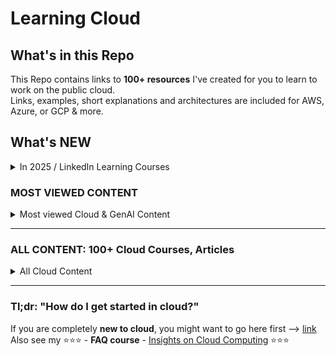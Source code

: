# Learning Cloud

## What's in this Repo

This Repo contains links to **100+ resources** I've created for you to learn to work on the public cloud.    
Links, examples, short explanations and architectures are included for AWS, Azure, or GCP & more.  

## What's NEW

<details><summary>In 2025 / LinkedIn Learning Courses</summary><br>
  
I have published more than 30 courses on AI, Cloud and Data topics on LinkedIn Learning - [here](https://www.linkedin.com/learning/instructors/lynn-langit)  

-  ⭐ PUBLISHED - 100% update - both courses [**'Google Gemini v 2.x for Devs (Beg & Adv)'**](https://www.linkedin.com/learning/google-gemini-for-developers-25832309)
-  ⭐ PUBLISHED - Updated with GenAI content [**'Cloud Careers and Certifications'**](https://www.linkedin.com/learning/cloud-computing-careers-and-certifications)
- <img src="https://github.com/lynnlangit/sample-data/blob/master/1_sample_data/emoji-icons/gcp.png" width=25> Recorded - New course **'Google Agentspaces'**
- <img src="https://github.com/lynnlangit/sample-data/blob/master/1_sample_data/emoji-icons/gcp.png" width=25> Scheduled - New course **'Google VEO3'**
- <img src="https://github.com/lynnlangit/sample-data/blob/master/1_sample_data/emoji-icons/aws.png" width=25> Scheduled -  New course **'AWS GenAI DevOps'**
</details>

### MOST VIEWED CONTENT

<details><summary>Most viewed Cloud & GenAI Content</summary>

#### GenAI Courses on Linked In Learning

- <img src="https://github.com/lynnlangit/sample-data/blob/master/1_sample_data/emoji-icons/gcp.png" width=25> **`Google Gemini for Developers`** - [link to repo](https://github.com/lynnlangit/gcp-essentials/tree/master/6_AI-ML/2_gemini_LLM) and [course](https://www.linkedin.com/learning/google-gemini-for-developers-25832309) 
- <img src="https://github.com/lynnlangit/sample-data/blob/master/1_sample_data/emoji-icons/gcp.png" width=25> **`Advanced Google Gemini for Developers`** - [link to repo](https://github.com/lynnlangit/gcp-essentials/blob/master/6_AI-ML/2_gemini_LLM/ADV-LLM-Dev.md) and [course](https://www.linkedin.com/learning/advanced-gemini-for-developers) 
- <img src="https://github.com/lynnlangit/learning-cloud/blob/master/images/databricks-icon.png" width=20> **`Learn Databricks Gen AI`** - [link to course](https://www.linkedin.com/learning/learn-databricks-genai)
- <img src="https://github.com/lynnlangit/sample-data/blob/master/1_sample_data/emoji-icons/chat-gpt.png" width=20> **`5+ min of my ChatGPT`** - screencast series (on YouTube as playlist)--[link to playlist](https://www.youtube.com/playlist?list=PL4Q4HssKcxYuwbVAgVqwM5od3yLtg9NM0)
  

#### GCP Topics
- 🧬 📺 :octocat: **`GCP-for-Bioinformatics`** [FREE course on GitHub](https://github.com/lynnlangit/gcp-for-bioinformatics) 
- 📺 :octocat: **`Serverless Architecture`** course - [link](https://www.linkedin.com/learning/serverless-architecture-19870153) & [repo](https://github.com/lynnlangit/serverless-architecture)
- 📺 :octocat: **`GCP Essentials`** and **`GCP Enterprise`** courses on LI_L - see repo for updates - [link](https://github.com/lynnlangit/gcp-essentials)
- 📺 :octocat: **`GCP Tools`** [course on LI_L](https://www.linkedin.com/learning/learning-google-cloud-developer-and-devops-tools) & associated repo examples in `tools` folder at [link](https://github.com/lynnlangit/gcp-essentials/blob/master/1_storage/tools/README.md)
- 📺 :octocat: **`GCP Cost Control`** [course on LI_L](https://www.linkedin.com/learning/google-cloud-controlling-cost), see repo [link](https://github.com/lynnlangit/gcp-essentials/tree/master/0_setup_and_iam_and_costs/0c_cost_control) too


#### Data, Machine Learning and More
- 📺 :octocat:**`Learning SnowflakeDB`** [course on LI_L](https://www.linkedin.com/learning/learning-snowflakedb) & associated repo at [link](https://github.com/lynnlangit/learn-snowflakedb)
- 📺 :octocat: **`Cloud Quantum Computing`** [course on LI_L](https://www.linkedin.com/learning/cloud-quantum-computing-essentials) & associated working repo at [link](https://github.com/lynnlangit/learning-quantum/tree/main/2_cloud-vendors)
- :octocat: Studies on  **`Learning Ethical AI`** , my resources repo at [link](https://github.com/lynnlangit/learning-ethical-ai)
- 🧬 :octocat: In preview - **`aws-for-bioinformatics`** a FREE and open source course on GitHub and YouTube - [link](https://github.com/lynnlangit/aws-for-bioinformatics)
- 📚 :octocat: 📺 **`Learning Data Mesh`** [repo + book club](https://github.com/lynnlangit/learning-data-mesh)

</details>

---

### ALL CONTENT: 100+ Cloud Courses, Articles

<details><summary>All Cloud Content</summary>

#### All Cloud Courses
- 📚 my **cloud courses** on LinkedIn Learning (30) - [link](https://www.linkedin.com/learning/instructors/lynn-langit)
- :octocat: my **example code** in Github repos (10+) - [link](https://github.com/lynnlangit)
- 📖 my **system visualization** tools, talks and examples (list) - [link](https://github.com/lynnlangit/learning-cloud/tree/master/0_CLOUD-PATTERNS/1_Viz-Systems)
- 🧬 :octocat: my **course on bioinformatics for cloud** on GitHub (`TeamTeri`) - [link](https://github.com/lynnlangit/TeamTeri)

#### Cloud Architectures, Patterns and Articles
- :octocat: My `CLOUD-PATTERNS` section to share best practice patterns and tools for cloud workloads - [link](https://github.com/lynnlangit/learning-cloud/tree/master/0_CLOUD-PATTERNS)
- 📺 :octocat: My `Serverless Architecture` companion repo to my course on LI_L - [link](https://www.linkedin.com/learning/serverless-architecture-19870153)
- 📚 **`Lynn Langit's Cloud World`** [on Substack](https://lynnlangit.substack.com/)
- 📖 my **technical articles** on Medium (40) - cloud topics - [link](https://medium.com/search?q=langit%20cloud)
- 📖 my **micro-blogging** on Dev.to (many...) - [link](https://dev.to/lynnlangit)

#### All Cloud Screencasts, Sample Data and Slide Decks
- 🗣️ my **screencasts/talks** on YouTube (50+) - cloud topics and more - [link](https://www.youtube.com/c/LynnLangit/playlists)
- 🗄️ my **sample data** in GitHub repo (10+) kinds of sample data - [link](https://github.com/lynnlangit/sample-data)
- 🗣️ my **slide decks** on Slides.com (many...) - [link](https://slides.com/lynnlangit)

</details>

---
  
### Tl;dr: "How do I get started in cloud?"

If you are completely **new to cloud**, you might want to go here first --> [link](https://github.com/lynnlangit/learning-cloud/tree/master/0_CLOUD-PATTERNS/0_Starting-Points)  
Also see my ⭐⭐⭐ - **FAQ course** - [Insights on Cloud Computing](https://www.linkedin.com/learning/insights-on-cloud-computing-with-lynn-langit) ⭐⭐⭐
